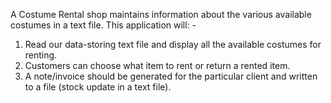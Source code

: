 A Costume Rental shop maintains information about the various available costumes in a text file. This application will: - 
1. Read our data-storing text file and display all the available costumes for renting.
2. Customers can choose what item to rent or return a rented item.
3. A note/invoice should be generated for the particular client and written to a file (stock update in a text file).
